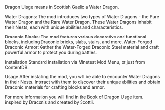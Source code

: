 Dragon Uisge means in Scottish Gaelic a Water Dragon.

Water Dragons: The mod introduces two types of Water Dragons - the Pure Water Dragon and the Rare Water Dragon. These Water Dragons inhabit their Nests, each with unique abilities and characteristics.

Draconic Blocks: The mod features various decorative and functional blocks, including Draconic bricks, slabs, stairs, and more.
Water-Forged Draconic Armor: Gather the Water-Forged Draconic Steel material and craft powerful armor to protect you during battles.

Installation
Standard installation via Minetest Mod Menu, or just from ContentDB.

Usage
After installing the mod, you will be able to encounter Water Dragons in their Nests. Interact with them to discover their unique abilities and obtain Draconic materials for crafting blocks and armor.

For more information you will find in the Book of Dragon Uisge item.
inspired by Draconis and created by Scottii.

